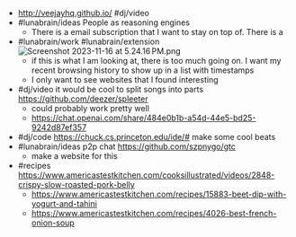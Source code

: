 - http://veejayhq.github.io/ #dj/video
- #lunabrain/ideas People as reasoning engines
	- There is a email subscription that I want to stay on top of. There is a
- #lunabrain/work #lunabrain/extension ![Screenshot 2023-11-16 at 5.24.16 PM.png](../assets/Screenshot_2023-11-16_at_5.24.16 PM_1700184265242_0.png)
	- if this is what I am looking at, there is too much going on. I want my recent browsing history to show up in a list with timestamps
	- I only want to see websites that I found interesting
- #dj/video it would be cool to split songs into parts https://github.com/deezer/spleeter
	- could probably work pretty well
	- https://chat.openai.com/share/484e0b1b-a54d-44e5-bd25-9242d87ef357
- #dj/code https://chuck.cs.princeton.edu/ide/# make some cool beats
- #lunabrain/ideas p2p chat https://github.com/szpnygo/gtc
	- make a website for this
- #recipes https://www.americastestkitchen.com/cooksillustrated/videos/2848-crispy-slow-roasted-pork-belly
	- https://www.americastestkitchen.com/recipes/15883-beet-dip-with-yogurt-and-tahini
	- https://www.americastestkitchen.com/recipes/4026-best-french-onion-soup